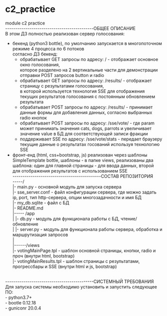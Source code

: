 # c2_practice
module c2 practice<br>
--------------------------------------------ОБЩЕЕ ОПИСАНИЕ<br>
В этом ДЗ полностью реализован сервер голосования:<br>
- бекенд (python3 bottle), по умолчанию запускается в многопоточном режиме 4 процесса по 6 потоков<br>
  согласно ДЗ бекенд:<br>
  - обрабатывает GET запросы по адресу: /    - отображает основное окно голосования,<br>
  которое разделено на 2 вертикальные части для демонстрации отправки POST запросов button и radio<br>
  - обрабатывает GET запросы по адресу: /results/   - отображает страницу с результатами голосования,<br>
  в которой используется технология SSE для отображения текущих результатов голосования с постоянным обновлением результата<br>
  - обрабатывает POST запросы по адресу: /results/  -  принимает данные формы для добавления данных, согласно выбранных radio
  кнопок<br>
  - обрабатывает POST запросы по адресу: /sse/vote/<param>   - где param может принимать значения cats, dogs, parrots и увеличивает значение value в БД для соответствующей записи фракции<br>
  - поддерживает SSE по адресу: /sse/vote/stats    - передает браузеру текущие данные о результатах госований используя технологию SSE<br>
- фронт-енд (html, css+bootstrap, js) реализован через шаблоны SimpleTemplate bottle, шаблоны - в папке views, реализованы два
шаблона: один для главной страницы - для ввода данных, второй для отображения результатов с использованием SSE<br>
--------------------------------------------СОСТАВ РЕПОЗИТОРИЯ<br>
-----/<br>
     |- main.py - основной модуль для запуска сервера<br>
     |- sse_server.conf - файл конфигурации сервера, где можно задать ip, port, тип http-сервера, опции многозадачности и имя БД<br>
     |- my_db.sqlite - файл с БД<br>
     |- README.md<br>
     |----- /app<br>
     |      |- db.py - модуль для функционала работы с БД, чтение/обновление<br>
     |      |- server.py - модуль для функционала работы сервера, обработка и маршрутизация запросов<br>
     |<br>
     |------/views<br>
            |- votingMainPage.tpl - шаблон основной страницы, кнопки, radio и проч (внутри html, bootstrap)<br>
            |- votingMainResults.tpl - шаблон страницы с результатами, прогрессбары и SSE (внутри html и js, bootstrap)<br>
<br>
--------------------------------------------СИСТЕМНЫЙ ТРЕБОВАНИЯ<br>
Для запуска системы необходимо установить и запустить следующее ПО:<br>
- python3.7+<br>
- bootle 0.12.18<br>
- guniconr 20.0.4<br>
